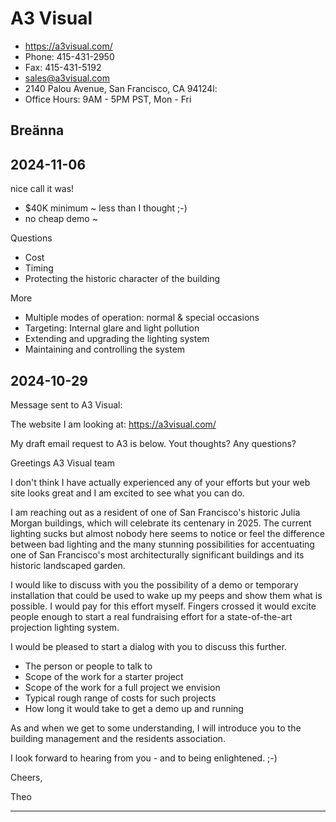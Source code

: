 # A3 Visual

* https://a3visual.com/
* Phone: 415-431-2950
* Fax: 415-431-5192
* sales@a3visual.com
* 2140 Palou Avenue, San Francisco, CA 94124l:
* Office Hours: 9AM - 5PM PST, Mon - Fri

## Breänna

## 2024-11-06

nice call it was!
* $40K minimum ~ less than I thought ;-)
* no cheap demo ~

Questions

* Cost
* Timing
* Protecting the historic character of the building

More

* Multiple modes of operation: normal & special occasions
* Targeting: Internal glare and light pollution
* Extending and upgrading the lighting system
* Maintaining and controlling the system

## 2024-10-29

Message sent to A3 Visual:

The website I am looking at: https://a3visual.com/

My draft email request to A3 is below. Yout thoughts? Any questions?

Greetings A3 Visual team

I don't think I have actually experienced any of your efforts but your web site looks great and I am excited to see what you can do.

I am reaching out as a resident of one of San Francisco's historic Julia Morgan buildings, which will celebrate its centenary in 2025. The current lighting sucks but almost nobody here seems to notice or feel the difference between bad lighting and the many stunning possibilities for accentuating one of San Francisco's most architecturally significant buildings and its historic landscaped garden.

I would like to discuss with you the possibility of a demo or temporary installation that could be used to wake up my peeps and show them what is possible. I would pay for this effort myself. Fingers crossed it would excite people enough to start a real fundraising effort for a state-of-the-art projection lighting system.

I would be pleased to start a dialog with you to discuss this further.

* The person or people to talk to
* Scope of the work for a starter project
* Scope of the work for a full project we envision
* Typical rough range of costs for such projects
* How long it would take to get a demo up and running

As and when we get to some understanding, I will introduce you to the building management and the residents association.

I look forward to hearing from you - and to being enlightened. ;-)

Cheers,

Theo

***
